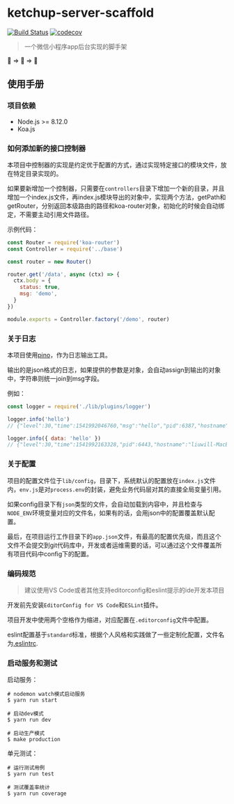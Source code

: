 # ketchup-server-scaffold
[![Build Status](https://travis-ci.org/liuwill/ketchup-server-scaffold.svg?branch=master)](https://travis-ci.org/liuwill/ketchup-server-scaffold)
[![codecov](https://codecov.io/gh/liuwill/ketchup-server-scaffold/branch/master/graph/badge.svg)](https://codecov.io/gh/liuwill/ketchup-server-scaffold)

> 一个微信小程序app后台实现的脚手架

🍅  =>  🥫  =>  🍝

## 使用手册

### 项目依赖

* Node.js >= 8.12.0
* Koa.js

### 如何添加新的接口控制器

本项目中控制器的实现是约定优于配置的方式，通过实现特定接口的模块文件，放在特定目录实现的。

如果要新增加一个控制器，只需要在`controllers`目录下增加一个新的目录，并且增加一个index.js文件，再index.js模块导出的对象中，实现两个方法，getPath和getRouter，分别返回本级路由的路径和koa-router对象，初始化的时候会自动绑定，不需要主动引用文件路径。

示例代码：
```javascript
const Router = require('koa-router')
const Controller = require('../base')

const router = new Router()

router.get('/data', async (ctx) => {
  ctx.body = {
    status: true,
    msg: 'demo',
  }
})

module.exports = Controller.factory('/demo', router)
```

### 关于日志

本项目使用[pino](https://github.com/pinojs/pino)，作为日志输出工具。

输出的是json格式的日志，如果提供的参数是对象，会自动assign到输出的对象中，字符串则统一join到msg字段。

例如：
```javascript
const logger = require('./lib/plugins/logger')

logger.info('hello')
// {"level":30,"time":1541992046760,"msg":"hello","pid":6387,"hostname":"liuwill-MacBook-Pro.local","v":1}

logger.info({ data: 'hello' })
// {"level":30,"time":1541992163328,"pid":6443,"hostname":"liuwill-MacBook-Pro.local","data":"hello","v":1}
```

### 关于配置

项目的配置文件位于`lib/config`，目录下，系统默认的配置放在`index.js`文件内，`env.js`是对`process.env`的封装，避免业务代码层对其的直接全局变量引用。

如果config目录下有`json`类型的文件，会自动加载到内容中，并且检查与`NODE_ENV`环境变量对应的文件名，如果有的话，会用json中的配置覆盖默认配置。

最后，在项目运行工作目录下的`app.json`文件，有最高的配置优先级，而且这个文件不会提交到git代码库中，开发或者运维需要的话，可以通过这个文件覆盖所有项目代码中config下的配置。

### 编码规范

> 建议使用VS Code或者其他支持editorconfig和eslint提示的ide开发本项目

开发前先安装`EditorConfig for VS Code`和`ESLint`插件。

项目开发中使用两个空格作为缩进，对应配置在`.editorconfig`文件中配置。

eslint配置基于`standard`标准，根据个人风格和实践做了一些定制化配置，文件名为[.eslintrc](https://gist.github.com/liuwill/7b32fd006a6d5cb71ee023ab74415cd9).


### 启动服务和测试

启动服务：
```shell
# nodemon watch模式启动服务
$ yarn run start

# 启动dev模式
$ yarn run dev

# 启动生产模式
$ make production
```

单元测试：
```shell
# 运行测试用例
$ yarn run test

# 测试覆盖率统计
$ yarn run coverage
```
